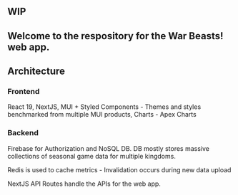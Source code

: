 ## WIP

## Welcome to the respository for the War Beasts! web app.

## Architecture

### Frontend

React 19, NextJS, MUI + Styled Components - Themes and styles benchmarked from multiple MUI products, Charts - Apex Charts

### Backend

Firebase for Authorization and NoSQL DB. DB mostly stores massive collections of seasonal game data for multiple kingdoms.

Redis is used to cache metrics - Invalidation occurs during new data upload

NextJS API Routes handle the APIs for the web app.

